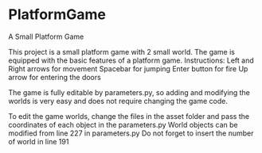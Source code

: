 # PlatformGame
A Small Platform Game

This project is a small platform game with 2 small world. The game is equipped with the basic features of a platform game.
Instructions:
Left and Right arrows for movement
Spacebar for jumping
Enter button for fire
Up arrow for entering the doors

The game is fully editable by parameters.py, so adding and modifying the worlds is very easy and does not require changing the
game code.

To edit the game worlds, change the files in the asset folder and pass the coordinates of each object in the parameters.py
World objects can be modified from line 227 in parameters.py
Do not forget to insert the number of world in line 191 

